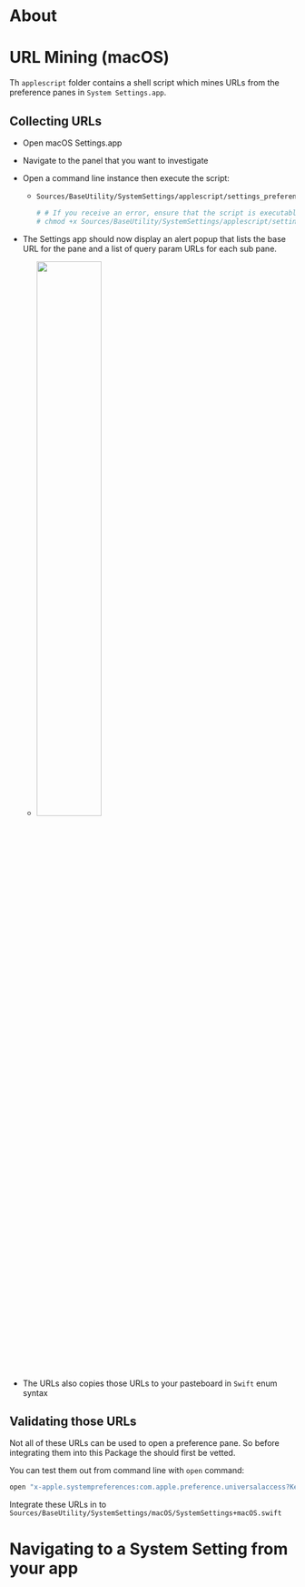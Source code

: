 # About


# URL Mining (macOS)
Th `applescript` folder contains a shell script which mines URLs from the preference panes in `System Settings.app`. 

## Collecting URLs
* Open macOS Settings.app
* Navigate to the panel that you want to investigate
* Open a command line instance then execute the script:
  * ```sh
    Sources/BaseUtility/SystemSettings/applescript/settings_preference_panes.applescript

    # # If you receive an error, ensure that the script is executable then try again
    # chmod +x Sources/BaseUtility/SystemSettings/applescript/settings_preference_panes.applescript
    ```

* The Settings app should now display an alert popup that lists the base URL for the pane and a list of query param URLs for each sub pane.
  * <img src="images/alert_panel_urls.png" width="50%">
* The URLs also copies those URLs to your pasteboard in `Swift` enum syntax


## Validating those URLs

Not all of these URLs can be used to open a preference pane. So before integrating them into this Package the should first be vetted. 

You can test them out from command line with `open` command:
```sh
open "x-apple.systempreferences:com.apple.preference.universalaccess?Keyboard"
```


Integrate these URLs in to `Sources/BaseUtility/SystemSettings/macOS/SystemSettings+macOS.swift`



# Navigating to a System Setting from your app

